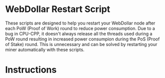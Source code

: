 # WebDollar Restart Script
These scripts are designed to help you restart your WebDollar node after each PoW (Proof of Work) round to reduce power consumption. Due to a bug in CPU-CPP, it doesn't always release all the threads used during a PoW round resulting in increased power consumpion during the PoS (Proof of Stake) round. This is unnecessary and can be solved by restarting your miner automatically with these scripts.

# Instructions

